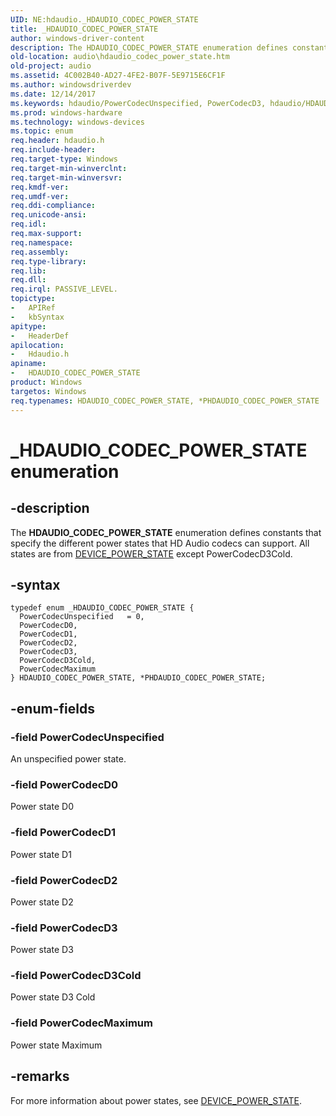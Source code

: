 ```yaml
---
UID: NE:hdaudio._HDAUDIO_CODEC_POWER_STATE
title: _HDAUDIO_CODEC_POWER_STATE
author: windows-driver-content
description: The HDAUDIO_CODEC_POWER_STATE enumeration defines constants that specify the different power states that HD Audio codecs can support. All states are from DEVICE_POWER_STATE except PowerCodecD3Cold.
old-location: audio\hdaudio_codec_power_state.htm
old-project: audio
ms.assetid: 4C002B40-AD27-4FE2-B07F-5E9715E6CF1F
ms.author: windowsdriverdev
ms.date: 12/14/2017
ms.keywords: hdaudio/PowerCodecUnspecified, PowerCodecD3, hdaudio/HDAUDIO_CODEC_POWER_STATE, hdaudio/PowerCodecD2, PowerCodecD3Cold, hdaudio/PowerCodecD3, hdaudio/PowerCodecMaximum, hdaudio/PHDAUDIO_CODEC_POWER_STATE, PowerCodecMaximum, PowerCodecD0, PowerCodecD1, HDAUDIO_CODEC_POWER_STATE, hdaudio/PowerCodecD3Cold, PowerCodecUnspecified, HDAUDIO_CODEC_POWER_STATE enumeration [Audio Devices], audio.hdaudio_codec_power_state, PHDAUDIO_CODEC_POWER_STATE enumeration pointer [Audio Devices], _HDAUDIO_CODEC_POWER_STATE, hdaudio/PowerCodecD0, hdaudio/PowerCodecD1, PHDAUDIO_CODEC_POWER_STATE, *PHDAUDIO_CODEC_POWER_STATE, PowerCodecD2
ms.prod: windows-hardware
ms.technology: windows-devices
ms.topic: enum
req.header: hdaudio.h
req.include-header: 
req.target-type: Windows
req.target-min-winverclnt: 
req.target-min-winversvr: 
req.kmdf-ver: 
req.umdf-ver: 
req.ddi-compliance: 
req.unicode-ansi: 
req.idl: 
req.max-support: 
req.namespace: 
req.assembly: 
req.type-library: 
req.lib: 
req.dll: 
req.irql: PASSIVE_LEVEL.
topictype: 
-	APIRef
-	kbSyntax
apitype: 
-	HeaderDef
apilocation: 
-	Hdaudio.h
apiname: 
-	HDAUDIO_CODEC_POWER_STATE
product: Windows
targetos: Windows
req.typenames: HDAUDIO_CODEC_POWER_STATE, *PHDAUDIO_CODEC_POWER_STATE
---
```


# _HDAUDIO_CODEC_POWER_STATE enumeration


## -description


The <b>HDAUDIO_CODEC_POWER_STATE</b> enumeration defines constants that specify the different power states that HD Audio codecs can support.  All states
are from <a href="..\wudfddi\ne-wudfddi-_device_power_state.md">DEVICE_POWER_STATE</a> except PowerCodecD3Cold.



## -syntax


````
typedef enum _HDAUDIO_CODEC_POWER_STATE { 
  PowerCodecUnspecified   = 0,
  PowerCodecD0,
  PowerCodecD1,
  PowerCodecD2,
  PowerCodecD3,
  PowerCodecD3Cold,
  PowerCodecMaximum
} HDAUDIO_CODEC_POWER_STATE, *PHDAUDIO_CODEC_POWER_STATE;
````


## -enum-fields




### -field PowerCodecUnspecified

An unspecified power state.


### -field PowerCodecD0

Power state D0


### -field PowerCodecD1

Power state D1


### -field PowerCodecD2

Power state D2


### -field PowerCodecD3

Power state D3


### -field PowerCodecD3Cold

Power state D3 Cold


### -field PowerCodecMaximum

Power state Maximum


## -remarks


For more information about power states, see <a href="..\wudfddi\ne-wudfddi-_device_power_state.md">DEVICE_POWER_STATE</a>.


